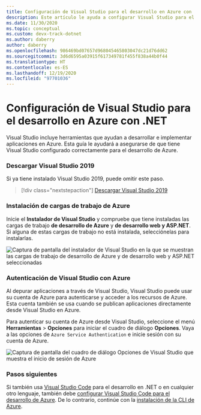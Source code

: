 ```yaml
---
title: Configuración de Visual Studio para el desarrollo en Azure con .NET
description: Este artículo le ayuda a configurar Visual Studio para el desarrollo de Azure, incluida la instalación de las cargas de trabajo correctas y la conexión de Visual Studio a su cuenta de Azure.
ms.date: 11/30/2020
ms.topic: conceptual
ms.custom: devx-track-dotnet
ms.author: daberry
author: daberry
ms.openlocfilehash: 986469bd07657d968045465803047dc21d76dd62
ms.sourcegitcommit: 3d6d6595a03915f617349781f455f838a44b0f44
ms.translationtype: HT
ms.contentlocale: es-ES
ms.lasthandoff: 12/19/2020
ms.locfileid: "97701036"
---
```

# <a name="configure-visual-studio-for-azure-development-with-net"></a>Configuración de Visual Studio para el desarrollo en Azure con .NET

Visual Studio incluye herramientas que ayudan a desarrollar e implementar aplicaciones en Azure.  Esta guía le ayudará a asegurarse de que tiene Visual Studio configurado correctamente para el desarrollo de Azure.

### <a name="download-visual-studio-2019"></a>Descargar Visual Studio 2019

Si ya tiene instalado Visual Studio 2019, puede omitir este paso.

> [!div class="nextstepaction"]
> [Descargar Visual Studio 2019](https://www.visualstudio.com/downloads/)

### <a name="install-azure-workloads"></a>Instalación de cargas de trabajo de Azure

Inicie el **Instalador de Visual Studio** y compruebe que tiene instaladas las cargas de trabajo **de desarrollo de Azure** y **de desarrollo web y ASP.NET**.  Si alguna de estas cargas de trabajo no está instalada, selecciónelas para instalarlas.

![Captura de pantalla del instalador de Visual Studio en la que se muestran las cargas de trabajo de desarrollo de Azure y de desarrollo web y ASP.NET seleccionadas](./media/visual-studio-installer-azure-development.png)

### <a name="authenticate-visual-studio-with-azure"></a>Autenticación de Visual Studio con Azure

Al depurar aplicaciones a través de Visual Studio, Visual Studio puede usar su cuenta de Azure para autenticarse y acceder a los recursos de Azure.  Esta cuenta también se usa cuando se publican aplicaciones directamente desde Visual Studio en Azure.

Para autenticar su cuenta de Azure desde Visual Studio, seleccione el menú **Herramientas** > **Opciones** para iniciar el cuadro de diálogo **Opciones**. Vaya a las opciones de `Azure Service Authentication` e inicie sesión con su cuenta de Azure.

![Captura de pantalla del cuadro de diálogo Opciones de Visual Studio que muestra el inicio de sesión de Azure](./media/visual-studio-azure-login-dialog.png)

### <a name="next-steps"></a>Pasos siguientes

Si también usa [Visual Studio Code](https://code.visualstudio.com/) para el desarrollo en .NET o en cualquier otro lenguaje, también debe [configurar Visual Studio Code para el desarrollo de Azure](./configure-vs-code.md). De lo contrario, continúe con la [instalación de la CLI de Azure](./install-azure-cli.md).
